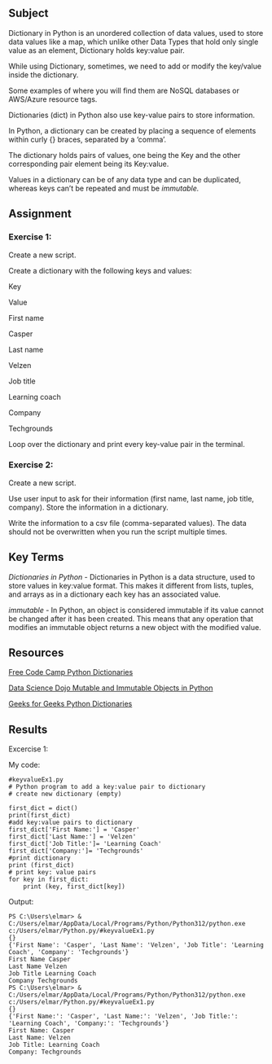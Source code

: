 ## Subject
Dictionary in Python is an unordered collection of data values, used to store data values like a map, which unlike other Data Types that hold only single value as an element, Dictionary holds key:value pair.

While using Dictionary, sometimes, we need to add or modify the key/value inside the dictionary.

Some examples of where you will find them are NoSQL databases or AWS/Azure resource tags. 

Dictionaries (dict) in Python also use key-value pairs to store information. 

In Python, a dictionary can be created by placing a sequence of elements within curly {} braces, separated by a ‘comma’.

The dictionary holds pairs of values, one being the Key and the other corresponding pair element being its Key:value.

Values in a dictionary can be of any data type and can be duplicated, whereas keys can’t be repeated and must be *immutable.*

## Assignment

### Exercise 1:
Create a new script.

Create a dictionary with the following keys and values:

Key

Value

First name

Casper

Last name

Velzen

Job title

Learning coach

Company

Techgrounds

Loop over the dictionary and print every key-value pair in the terminal.

### Exercise 2:
Create a new script.

Use user input to ask for their information (first name, last name, job title, company). Store the information in a dictionary.

Write the information to a csv file (comma-separated values). The data should not be overwritten when you run the script multiple times.

##  Key Terms

*Dictionaries in Python* - Dictionaries in Python is a data structure, used to store values in key:value format. This makes it different from lists, tuples, and arrays as in a dictionary each key has an associated value.

*immutable* - In Python, an object is considered immutable if its value cannot be changed after it has been created. This means that any operation that modifies an immutable object returns a new object with the modified value.

##  Resources

[Free Code Camp Python Dictionaries](https://www.freecodecamp.org/news/create-a-dictionary-in-python-python-dict-methods/)

[Data Science Dojo Mutable and Immutable Objects in Python](https://datasciencedojo.com/blog/mutable-and-immutable-objects-in-python/)

[Geeks for Geeks Python Dictionaries](https://www.geeksforgeeks.org/python-dictionary/)

## Results

Excercise 1:

My code:
```
#keyvalueEx1.py
# Python program to add a key:value pair to dictionary
# create new dictionary (empty)

first_dict = dict()
print(first_dict) 
#add key:value pairs to dictionary
first_dict['First Name:'] = 'Casper'
first_dict['Last Name:'] = 'Velzen'
first_dict['Job Title:']= 'Learning Coach'
first_dict['Company:']= 'Techgrounds'
#print dictionary
print (first_dict)
# print key: value pairs
for key in first_dict:
    print (key, first_dict[key])
```

Output:
```
PS C:\Users\elmar> & C:/Users/elmar/AppData/Local/Programs/Python/Python312/python.exe c:/Users/elmar/Python.py/#keyvalueEx1.py
{}
{'First Name': 'Casper', 'Last Name': 'Velzen', 'Job Title': 'Learning Coach', 'Company': 'Techgrounds'}
First Name Casper
Last Name Velzen
Job Title Learning Coach
Company Techgrounds
PS C:\Users\elmar> & C:/Users/elmar/AppData/Local/Programs/Python/Python312/python.exe c:/Users/elmar/Python.py/#keyvalueEx1.py
{}
{'First Name:': 'Casper', 'Last Name:': 'Velzen', 'Job Title:': 'Learning Coach', 'Company:': 'Techgrounds'}
First Name: Casper
Last Name: Velzen
Job Title: Learning Coach
Company: Techgrounds
```

